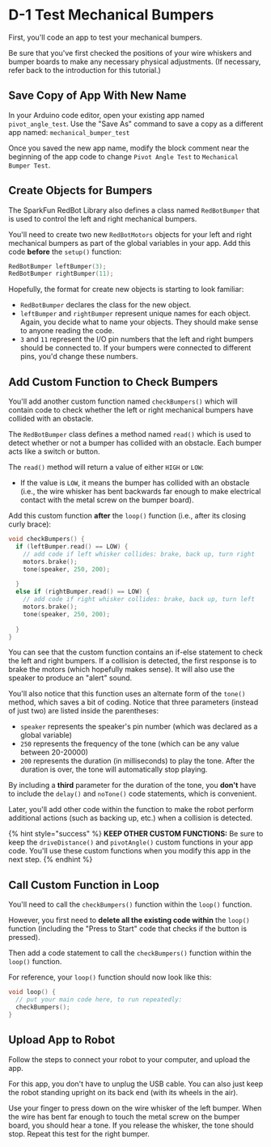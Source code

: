 # D-1 Test Mechanical Bumpers

First, you'll code an app to test your mechanical bumpers.

Be sure that you've first checked the positions of your wire whiskers and bumper boards to make any necessary physical adjustments. \(If necessary, refer back to the introduction for this tutorial.\)

## Save Copy of App With New Name <a id="save-copy-of-app-with-new-name"></a>

In your Arduino code editor, open your existing app named `pivot_angle_test`. Use the "Save As" command to save a copy as a different app named:  `mechanical_bumper_test`

Once you saved the new app name, modify the block comment near the beginning of the app code to change `Pivot Angle Test` to `Mechanical Bumper Test`.

## Create Objects for Bumpers

The SparkFun RedBot Library also defines a class named `RedBotBumper` that is used to control the left and right mechanical bumpers.

You'll need to create two new `RedBotMotors` objects for your left and right mechanical bumpers as part of the global variables in your app. Add this code **before** the `setup()` function:

```cpp
RedBotBumper leftBumper(3);
RedBotBumper rightBumper(11);
```

Hopefully, the format for create new objects is starting to look familiar:

* `RedBotBumper` declares the class for the new object.
* `leftBumper` and `rightBumper` represent unique names for each object. Again, you decide what to name your objects. They should make sense to anyone reading the code.
* `3` and `11` represent the I/O pin numbers that the left and right bumpers should be connected to. If your bumpers were connected to different pins, you'd change these numbers.

## Add Custom Function to Check Bumpers

You'll add another custom function named `checkBumpers()` which will contain code to check whether the left or right mechanical bumpers have collided with an obstacle.

The `RedBotBumper` class defines a method named `read()` which is used to detect whether or not a bumper has collided with an obstacle. Each bumper acts like a switch or button.

The `read()` method will return a value of either `HIGH` or `LOW`:

* If the value is `LOW`, it means the bumper has collided with an obstacle \(i.e., the wire whisker has bent backwards far enough to make electrical contact with the metal screw on the bumper board\).

Add this custom function **after** the `loop()` function \(i.e., after its closing curly brace\):

```cpp
void checkBumpers() {
  if (leftBumper.read() == LOW) {
    // add code if left whisker collides: brake, back up, turn right
    motors.brake();
    tone(speaker, 250, 200);
    
  }
  else if (rightBumper.read() == LOW) {
    // add code if right whisker collides: brake, back up, turn left
    motors.brake();
    tone(speaker, 250, 200);
    
  }
}
```

You can see that the custom function contains an if-else statement to check the left and right bumpers. If a collision is detected, the first response is to brake the motors \(which hopefully makes sense\). It will also use the speaker to produce an "alert" sound.

You'll also notice that this function uses an alternate form of the `tone()` method, which saves a bit of coding.  Notice that three parameters \(instead of just two\) are listed inside the parentheses:

* `speaker` represents the speaker's pin number \(which was declared as a global variable\)
* `250` represents the frequency of the tone \(which can be any value between 20-20000\)
* `200` represents the duration \(in milliseconds\) to play the tone. After the duration is over, the tone will automatically stop playing.

By including a **third** parameter for the duration of the tone, you **don't** have to include the `delay()` and `noTone()` code statements, which is convenient.

Later, you'll add other code within the function to make the robot perform additional actions \(such as backing up, etc.\) when a collision is detected.

{% hint style="success" %}
**KEEP OTHER CUSTOM FUNCTIONS:**  Be sure to keep the `driveDistance()` and `pivotAngle()` custom functions in your app code. You'll use these custom functions when you modify this app in the next step.
{% endhint %}

## Call Custom Function in Loop

You'll need to call the `checkBumpers()` function within the `loop()` function.

However, you first need to **delete all the existing code within** the `loop()` function \(including the "Press to Start" code that checks if the button is pressed\).

Then add a code statement to call the `checkBumpers()` function within the `loop()` function.

For reference, your `loop()` function should now look like this:

```cpp
void loop() {
  // put your main code here, to run repeatedly:
  checkBumpers();  
}
```

## Upload App to Robot

Follow the steps to connect your robot to your computer, and upload the app.

For this app, you don't have to unplug the USB cable. You can also just keep the robot standing upright on its back end \(with its wheels in the air\).

Use your finger to press down on the wire whisker of the left bumper. When the wire has bent far enough to touch the metal screw on the bumper board, you should hear a tone. If you release the whisker, the tone should stop. Repeat this test for the right bumper.



